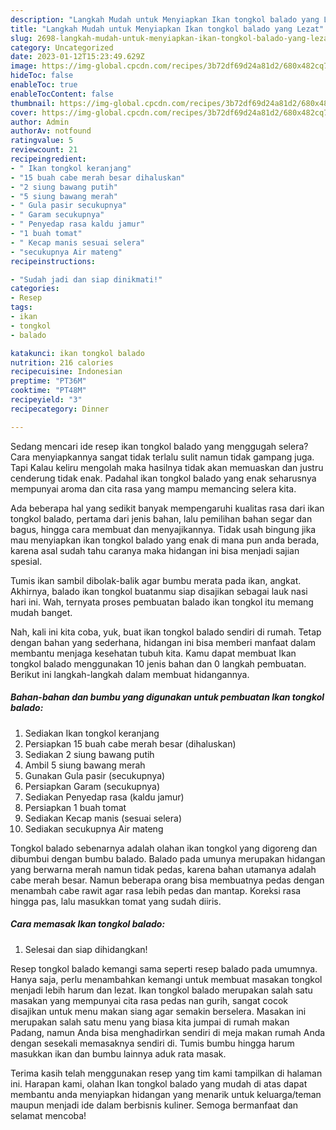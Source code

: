 ```yaml
---
description: "Langkah Mudah untuk Menyiapkan Ikan tongkol balado yang Lezat"
title: "Langkah Mudah untuk Menyiapkan Ikan tongkol balado yang Lezat"
slug: 2698-langkah-mudah-untuk-menyiapkan-ikan-tongkol-balado-yang-lezat
category: Uncategorized
date: 2023-01-12T15:23:49.629Z
image: https://img-global.cpcdn.com/recipes/3b72df69d24a81d2/680x482cq70/ikan-tongkol-balado-foto-resep-utama.jpg
hideToc: false
enableToc: true
enableTocContent: false
thumbnail: https://img-global.cpcdn.com/recipes/3b72df69d24a81d2/680x482cq70/ikan-tongkol-balado-foto-resep-utama.jpg
cover: https://img-global.cpcdn.com/recipes/3b72df69d24a81d2/680x482cq70/ikan-tongkol-balado-foto-resep-utama.jpg
author: Admin
authorAv: notfound
ratingvalue: 5
reviewcount: 21
recipeingredient:
- " Ikan tongkol keranjang"
- "15 buah cabe merah besar dihaluskan"
- "2 siung bawang putih"
- "5 siung bawang merah"
- " Gula pasir secukupnya"
- " Garam secukupnya"
- " Penyedap rasa kaldu jamur"
- "1 buah tomat"
- " Kecap manis sesuai selera"
- "secukupnya Air mateng"
recipeinstructions:

- "Sudah jadi dan siap dinikmati!"
categories:
- Resep
tags:
- ikan
- tongkol
- balado

katakunci: ikan tongkol balado 
nutrition: 216 calories
recipecuisine: Indonesian
preptime: "PT36M"
cooktime: "PT48M"
recipeyield: "3"
recipecategory: Dinner

---
```



Sedang mencari ide resep ikan tongkol balado yang menggugah selera? Cara menyiapkannya sangat tidak terlalu sulit namun tidak gampang juga. Tapi Kalau keliru mengolah maka hasilnya tidak akan memuaskan dan justru cenderung tidak enak. Padahal ikan tongkol balado yang enak seharusnya mempunyai aroma dan cita rasa yang mampu memancing selera kita.


Ada beberapa hal yang sedikit banyak mempengaruhi kualitas rasa dari ikan tongkol balado, pertama dari jenis bahan, lalu pemilihan bahan segar dan bagus, hingga cara membuat dan menyajikannya. Tidak usah bingung jika mau menyiapkan ikan tongkol balado yang enak di mana pun anda berada, karena asal sudah tahu caranya maka hidangan ini bisa menjadi sajian spesial.

Tumis ikan sambil dibolak-balik agar bumbu merata pada ikan, angkat. Akhirnya, balado ikan tongkol buatanmu siap disajikan sebagai lauk nasi hari ini. Wah, ternyata proses pembuatan balado ikan tongkol itu memang mudah banget.


Nah, kali ini kita coba, yuk, buat ikan tongkol balado sendiri di rumah. Tetap dengan bahan yang sederhana, hidangan ini bisa memberi manfaat dalam membantu menjaga kesehatan tubuh kita. Kamu dapat membuat Ikan tongkol balado menggunakan 10 jenis bahan dan 0 langkah pembuatan. Berikut ini langkah-langkah dalam membuat hidangannya.

<!--inarticleads1-->

##### Bahan-bahan dan bumbu yang digunakan untuk pembuatan Ikan tongkol balado:

1. Sediakan  Ikan tongkol keranjang
1. Persiapkan 15 buah cabe merah besar (dihaluskan)
1. Sediakan 2 siung bawang putih
1. Ambil 5 siung bawang merah
1. Gunakan  Gula pasir (secukupnya)
1. Persiapkan  Garam (secukupnya)
1. Sediakan  Penyedap rasa (kaldu jamur)
1. Persiapkan 1 buah tomat
1. Sediakan  Kecap manis (sesuai selera)
1. Sediakan secukupnya Air mateng


Tongkol balado sebenarnya adalah olahan ikan tongkol yang digoreng dan dibumbui dengan bumbu balado. Balado pada umunya merupakan hidangan yang berwarna merah namun tidak pedas, karena bahan utamanya adalah cabe merah besar. Namun beberapa orang bisa membuatnya pedas dengan menambah cabe rawit agar rasa lebih pedas dan mantap. Koreksi rasa hingga pas, lalu masukkan tomat yang sudah diiris. 

<!--inarticleads2-->

##### Cara memasak Ikan tongkol balado:


1. Selesai dan siap dihidangkan!

Resep tongkol balado kemangi sama seperti resep balado pada umumnya. Hanya saja, perlu menambahkan kemangi untuk membuat masakan tongkol menjadi lebih harum dan lezat. Ikan tongkol balado merupakan salah satu masakan yang mempunyai cita rasa pedas nan gurih, sangat cocok disajikan untuk menu makan siang agar semakin berselera. Masakan ini merupakan salah satu menu yang biasa kita jumpai di rumah makan Padang, namun Anda bisa menghadirkan sendiri di meja makan rumah Anda dengan sesekali memasaknya sendiri di. Tumis bumbu hingga harum masukkan ikan dan bumbu lainnya aduk rata masak. 

Terima kasih telah menggunakan resep yang tim kami tampilkan di halaman ini. Harapan kami, olahan Ikan tongkol balado yang mudah di atas dapat membantu anda menyiapkan hidangan yang menarik untuk keluarga/teman maupun menjadi ide dalam berbisnis kuliner. Semoga bermanfaat dan selamat mencoba!
